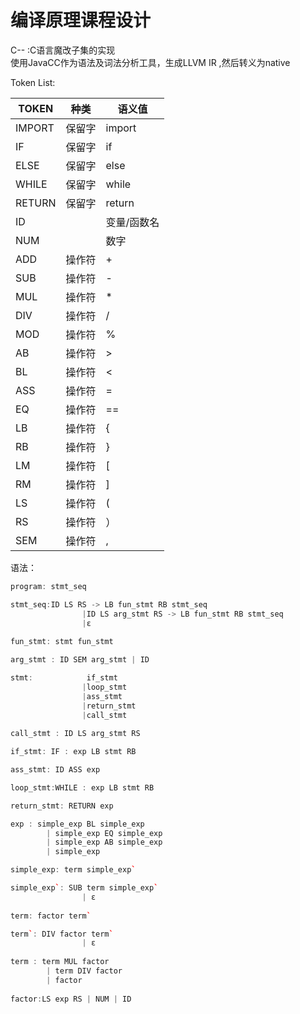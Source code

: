 # 编译原理课程设计  
C-- :C语言魔改子集的实现  
使用JavaCC作为语法及词法分析工具，生成LLVM IR ,然后转义为native

Token List:

| TOKEN  | 种类 | 语义值     |
| ------ | ------ | ------------- |
| IMPORT | 保留字 | import        |
| IF     | 保留字 | if            |
| ELSE   | 保留字 | else          |
| WHILE  | 保留字 | while         |
| RETURN | 保留字 | return        |
| ID     |        | 变量/函数名 |
| NUM     |  | 数字            |
| ADD    | 操作符 | +             |
| SUB    | 操作符 | -             |
| MUL    | 操作符 | *             |
| DIV    | 操作符 | /             |
| MOD    | 操作符 | %             |
| AB     | 操作符 | \>            |
| BL     | 操作符 | <            |
| ASS     | 操作符 | =            |
| EQ     | 操作符 | ==            |
| LB     | 操作符 | {             |
| RB     | 操作符 | }             |
| LM     | 操作符 | [             |
| RM     | 操作符 | ]             |
| LS     | 操作符 | (             |
| RS     | 操作符 | ）            |
| SEM     | 操作符 | ,            |


语法：
```cpp
program: stmt_seq

stmt_seq:ID LS RS -> LB fun_stmt RB stmt_seq 
                |ID LS arg_stmt RS -> LB fun_stmt RB stmt_seq
                |ε
                
fun_stmt: stmt fun_stmt

arg_stmt : ID SEM arg_stmt | ID

stmt:            if_stmt
                |loop_stmt
                |ass_stmt
                |return_stmt
                |call_stmt
                
call_stmt : ID LS arg_stmt RS

if_stmt: IF : exp LB stmt RB 

ass_stmt: ID ASS exp

loop_stmt:WHILE : exp LB stmt RB

return_stmt: RETURN exp

exp : simple_exp BL simple_exp
		| simple_exp EQ simple_exp
		| simple_exp AB simple_exp
		| simple_exp

simple_exp: term simple_exp`

simple_exp`: SUB term simple_exp` 
                | ε
        
term: factor term`

term`: DIV factor term` 
                | ε
        
term : term MUL factor
		| term DIV factor
		| factor
		
factor:LS exp RS | NUM | ID


```

